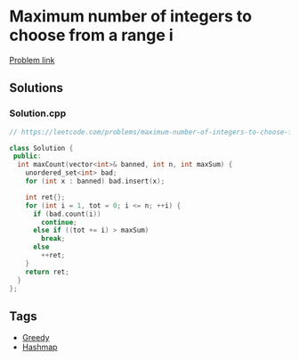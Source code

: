 # Maximum number of integers to choose from a range i

[Problem link](https://leetcode.com/problems/maximum-number-of-integers-to-choose-from-a-range-i/)

## Solutions


### Solution.cpp
```cpp
// https://leetcode.com/problems/maximum-number-of-integers-to-choose-from-a-range-i/

class Solution {
 public:
  int maxCount(vector<int>& banned, int n, int maxSum) {
    unordered_set<int> bad;
    for (int x : banned) bad.insert(x);

    int ret{};
    for (int i = 1, tot = 0; i <= n; ++i) {
      if (bad.count(i))
        continue;
      else if ((tot += i) > maxSum)
        break;
      else
        ++ret;
    }
    return ret;
  }
};
```
## Tags

* [Greedy](/README.md#Greedy)
* [Hashmap](/README.md#Hashmap)
